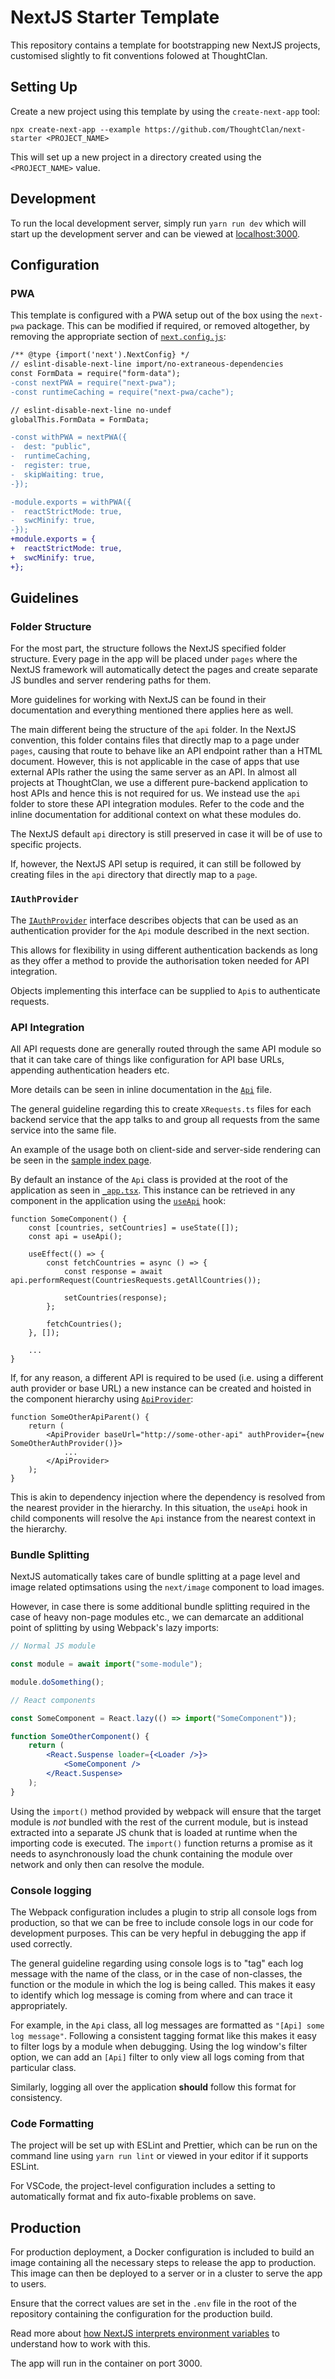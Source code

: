 # NextJS Starter Template

This repository contains a template for bootstrapping new NextJS projects, customised slightly to fit conventions
folowed at ThoughtClan.

## Setting Up

Create a new project using this template by using the `create-next-app` tool:

`npx create-next-app --example https://github.com/ThoughtClan/next-starter <PROJECT_NAME>`

This will set up a new project in a directory created using the `<PROJECT_NAME>` value.

## Development

To run the local development server, simply run `yarn run dev` which will start up the development server and can be
viewed at [localhost:3000](https://localhost:3000).

## Configuration

### PWA

This template is configured with a PWA setup out of the box using the `next-pwa` package. This can be modified if required,
or removed altogether, by removing the appropriate section of [`next.config.js`](./next.config.js):

```diff
/** @type {import('next').NextConfig} */
// eslint-disable-next-line import/no-extraneous-dependencies
const FormData = require("form-data");
-const nextPWA = require("next-pwa");
-const runtimeCaching = require("next-pwa/cache");

// eslint-disable-next-line no-undef
globalThis.FormData = FormData;

-const withPWA = nextPWA({
-  dest: "public",
-  runtimeCaching,
-  register: true,
-  skipWaiting: true,
-});

-module.exports = withPWA({
-  reactStrictMode: true,
-  swcMinify: true,
-});
+module.exports = {
+  reactStrictMode: true,
+  swcMinify: true,
+};
```


## Guidelines

### Folder Structure

For the most part, the structure follows the NextJS specified folder structure. Every page in the app will be placed under
`pages` where the NextJS framework will automatically detect the pages and create separate JS bundles and server rendering
paths for them.

More guidelines for working with NextJS can be found in their documentation and everything mentioned there applies here
as well.

The main different being the structure of the `api` folder. In the NextJS convention, this folder contains files that
directly map to a page under `pages`, causing that route to behave like an API endpoint rather than a HTML document.
However, this is not applicable in the case of apps that use external APIs rather the using the same server as an API.
In almost all projects at ThoughtClan, we use a different pure-backend application to host APIs and hence this is not
required for us. We instead use the `api` folder to store these API integration modules. Refer to the code and the inline
documentation for additional context on what these modules do.

The NextJS default `api` directory is still preserved in case it will be of use to specific projects.

If, however, the NextJS API setup is required, it can still be followed by creating files in the `api` directory that
directly map to a `page`.

### `IAuthProvider`

The [`IAuthProvider`](./interfaces/auth_provider.ts) interface describes objects that can be used as an authentication provider
for the `Api` module described in the next section.

This allows for flexibility in using different authentication backends as long as they offer
a method to provide the authorisation token needed for API integration.

Objects implementing this interface can be supplied to `Api`s to authenticate requests.

### API Integration

All API requests done are generally routed through the same API module so that it can take care of things like configuration
for API base URLs, appending authentication headers etc.

More details can be seen in inline documentation in the [`Api`](./api/api.ts) file.

The general guideline regarding this to create `XRequests.ts` files for each backend service that the app talks to and
group all requests from the same service into the same file.

An example of the usage both on client-side and server-side rendering can be seen in the [sample index page](./pages/index.tsx).

By default an instance of the `Api` class is provided at the root of the application as seen in [`_app.tsx`](./pages/_app.tsx). This
instance can be retrieved in any component in the application using the [`useApi`](./hooks/useApi.ts) hook:

```tsx
function SomeComponent() {
    const [countries, setCountries] = useState([]);
    const api = useApi();

    useEffect(() => {
        const fetchCountries = async () => {
            const response = await api.performRequest(CountriesRequests.getAllCountries());

            setCountries(response);
        };

        fetchCountries();
    }, []);

    ...
}
```

If, for any reason, a different API is required to be used (i.e. using a different auth provider or base URL) a new instance can be
created and hoisted in the component hierarchy using [`ApiProvider`](./providers/ApiProvider.tsx):

```tsx
function SomeOtherApiParent() {
    return (
        <ApiProvider baseUrl="http://some-other-api" authProvider={new SomeOtherAuthProvider()}>
            ...
        </ApiProvider>
    );
}
```

This is akin to dependency injection where the dependency is resolved from the nearest provider in the hierarchy.
In this situation, the `useApi` hook in child components will resolve the `Api` instance from the nearest
context in the hierarchy.

### Bundle Splitting

NextJS automatically takes care of bundle splitting at a page level and image related optimsations using the `next/image` component
to load images.

However, in case there is some additional bundle splitting required in the case of heavy non-page modules etc., we can
demarcate an additional point of splitting by using Webpack's lazy imports:

```jsx
// Normal JS module

const module = await import("some-module");

module.doSomething();

// React components

const SomeComponent = React.lazy(() => import("SomeComponent"));

function SomeOtherComponent() {
    return (
        <React.Suspense loader={<Loader />}>
            <SomeComponent />
        </React.Suspense>
    );
}
```

Using the `import()` method provided by webpack will ensure that the target module is *not* bundled with the rest of the
current module, but is instead extracted into a separate JS chunk that is loaded at runtime when the importing code is
executed. The `import()` function returns a promise as it needs to asynchronously load the chunk containing the module
over network and only then can resolve the module.

### Console logging

The Webpack configuration includes a plugin to strip all console logs from production, so that we can be free to include
console logs in our code for development purposes. This can be very hepful in debugging the app if used correctly.

The general guideline regarding using console logs is to "tag" each log message with the name of the class, or in the case
of non-classes, the function or the module in which the log is being called. This makes it easy to identify which log message
is coming from where and can trace it appropriately.

For example, in the `Api` class, all log messages are formatted as `"[Api] some log message"`. Following a consistent
tagging format like this makes it easy to filter logs by a module when debugging. Using the log window's filter option,
we can add an `[Api]` filter to only view all logs coming from that particular class.

Similarly, logging all over the application **should** follow this format for consistency.

### Code Formatting

The project will be set up with ESLint and Prettier, which can be run on the command line using `yarn run lint` or viewed
in your editor if it supports ESLint.

For VSCode, the project-level configuration includes a setting to automatically format and fix auto-fixable problems on save.

## Production

For production deployment, a Docker configuration is included to build an image containing all the necessary steps to
release the app to production. This image can then be deployed to a server or in a cluster to serve the app to users.

Ensure that the correct values are set in the `.env` file in the root of the repository containing the configuration
for the production build.

Read more about [how NextJS interprets environment variables](https://nextjs.org/docs/basic-features/environment-variables) to understand how to work with this.

The app will run in the container on port 3000.
